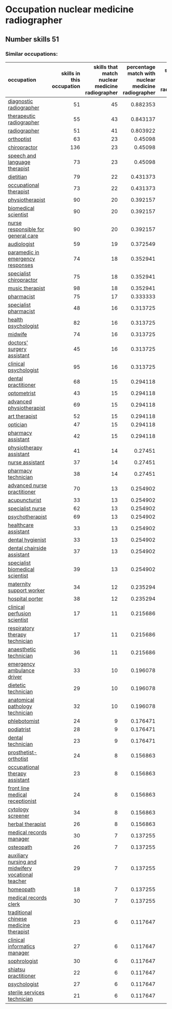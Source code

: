# Occupation nuclear medicine radiographer
## Number skills 51
### Similar occupations:
| occupation                                                                                                  |   skills in this occupation |   skills that match nuclear medicine radiographer |   percentage match with nuclear medicine radiographer |   skills not in nuclear medicine radiographer |
|:------------------------------------------------------------------------------------------------------------|----------------------------:|--------------------------------------------------:|------------------------------------------------------:|----------------------------------------------:|
| [diagnostic radiographer](diagnostic_radiographer.md)                                                       |                          51 |                                                45 |                                              0.882353 |                                             6 |
| [therapeutic radiographer](therapeutic_radiographer.md)                                                     |                          55 |                                                43 |                                              0.843137 |                                            12 |
| [radiographer](radiographer.md)                                                                             |                          51 |                                                41 |                                              0.803922 |                                            10 |
| [orthoptist](orthoptist.md)                                                                                 |                          63 |                                                23 |                                              0.45098  |                                            40 |
| [chiropractor](chiropractor.md)                                                                             |                         136 |                                                23 |                                              0.45098  |                                           113 |
| [speech and language therapist](speech_and_language_therapist.md)                                           |                          73 |                                                23 |                                              0.45098  |                                            50 |
| [dietitian](dietitian.md)                                                                                   |                          79 |                                                22 |                                              0.431373 |                                            57 |
| [occupational therapist](occupational_therapist.md)                                                         |                          73 |                                                22 |                                              0.431373 |                                            51 |
| [physiotherapist](physiotherapist.md)                                                                       |                          90 |                                                20 |                                              0.392157 |                                            70 |
| [biomedical scientist](biomedical_scientist.md)                                                             |                          90 |                                                20 |                                              0.392157 |                                            70 |
| [nurse responsible for general care](nurse_responsible_for_general_care.md)                                 |                          90 |                                                20 |                                              0.392157 |                                            70 |
| [audiologist](audiologist.md)                                                                               |                          59 |                                                19 |                                              0.372549 |                                            40 |
| [paramedic in emergency responses](paramedic_in_emergency_responses.md)                                     |                          74 |                                                18 |                                              0.352941 |                                            56 |
| [specialist chiropractor](specialist_chiropractor.md)                                                       |                          75 |                                                18 |                                              0.352941 |                                            57 |
| [music therapist](music_therapist.md)                                                                       |                          98 |                                                18 |                                              0.352941 |                                            80 |
| [pharmacist](pharmacist.md)                                                                                 |                          75 |                                                17 |                                              0.333333 |                                            58 |
| [specialist pharmacist](specialist_pharmacist.md)                                                           |                          48 |                                                16 |                                              0.313725 |                                            32 |
| [health psychologist](health_psychologist.md)                                                               |                          82 |                                                16 |                                              0.313725 |                                            66 |
| [midwife](midwife.md)                                                                                       |                          74 |                                                16 |                                              0.313725 |                                            58 |
| [doctors' surgery assistant](doctors'_surgery_assistant.md)                                                 |                          45 |                                                16 |                                              0.313725 |                                            29 |
| [clinical psychologist](clinical_psychologist.md)                                                           |                          95 |                                                16 |                                              0.313725 |                                            79 |
| [dental practitioner](dental_practitioner.md)                                                               |                          68 |                                                15 |                                              0.294118 |                                            53 |
| [optometrist](optometrist.md)                                                                               |                          43 |                                                15 |                                              0.294118 |                                            28 |
| [advanced physiotherapist](advanced_physiotherapist.md)                                                     |                          69 |                                                15 |                                              0.294118 |                                            54 |
| [art therapist](art_therapist.md)                                                                           |                          52 |                                                15 |                                              0.294118 |                                            37 |
| [optician](optician.md)                                                                                     |                          47 |                                                15 |                                              0.294118 |                                            32 |
| [pharmacy assistant](pharmacy_assistant.md)                                                                 |                          42 |                                                15 |                                              0.294118 |                                            27 |
| [physiotherapy assistant](physiotherapy_assistant.md)                                                       |                          41 |                                                14 |                                              0.27451  |                                            27 |
| [nurse assistant](nurse_assistant.md)                                                                       |                          37 |                                                14 |                                              0.27451  |                                            23 |
| [pharmacy technician](pharmacy_technician.md)                                                               |                          38 |                                                14 |                                              0.27451  |                                            24 |
| [advanced nurse practitioner](advanced_nurse_practitioner.md)                                               |                          70 |                                                13 |                                              0.254902 |                                            57 |
| [acupuncturist](acupuncturist.md)                                                                           |                          33 |                                                13 |                                              0.254902 |                                            20 |
| [specialist nurse](specialist_nurse.md)                                                                     |                          62 |                                                13 |                                              0.254902 |                                            49 |
| [psychotherapist](psychotherapist.md)                                                                       |                          69 |                                                13 |                                              0.254902 |                                            56 |
| [healthcare assistant](healthcare_assistant.md)                                                             |                          33 |                                                13 |                                              0.254902 |                                            20 |
| [dental hygienist](dental_hygienist.md)                                                                     |                          33 |                                                13 |                                              0.254902 |                                            20 |
| [dental chairside assistant](dental_chairside_assistant.md)                                                 |                          37 |                                                13 |                                              0.254902 |                                            24 |
| [specialist biomedical scientist](specialist_biomedical_scientist.md)                                       |                          39 |                                                13 |                                              0.254902 |                                            26 |
| [maternity support worker](maternity_support_worker.md)                                                     |                          34 |                                                12 |                                              0.235294 |                                            22 |
| [hospital porter](hospital_porter.md)                                                                       |                          38 |                                                12 |                                              0.235294 |                                            26 |
| [clinical perfusion scientist](clinical_perfusion_scientist.md)                                             |                          17 |                                                11 |                                              0.215686 |                                             6 |
| [respiratory therapy technician](respiratory_therapy_technician.md)                                         |                          17 |                                                11 |                                              0.215686 |                                             6 |
| [anaesthetic technician](anaesthetic_technician.md)                                                         |                          36 |                                                11 |                                              0.215686 |                                            25 |
| [emergency ambulance driver](emergency_ambulance_driver.md)                                                 |                          33 |                                                10 |                                              0.196078 |                                            23 |
| [dietetic technician](dietetic_technician.md)                                                               |                          29 |                                                10 |                                              0.196078 |                                            19 |
| [anatomical pathology technician](anatomical_pathology_technician.md)                                       |                          32 |                                                10 |                                              0.196078 |                                            22 |
| [phlebotomist](phlebotomist.md)                                                                             |                          24 |                                                 9 |                                              0.176471 |                                            15 |
| [podiatrist](podiatrist.md)                                                                                 |                          28 |                                                 9 |                                              0.176471 |                                            19 |
| [dental technician](dental_technician.md)                                                                   |                          23 |                                                 9 |                                              0.176471 |                                            14 |
| [prosthetist-orthotist](prosthetist-orthotist.md)                                                           |                          24 |                                                 8 |                                              0.156863 |                                            16 |
| [occupational therapy assistant](occupational_therapy_assistant.md)                                         |                          23 |                                                 8 |                                              0.156863 |                                            15 |
| [front line medical receptionist](front_line_medical_receptionist.md)                                       |                          24 |                                                 8 |                                              0.156863 |                                            16 |
| [cytology screener](cytology_screener.md)                                                                   |                          34 |                                                 8 |                                              0.156863 |                                            26 |
| [herbal therapist](herbal_therapist.md)                                                                     |                          26 |                                                 8 |                                              0.156863 |                                            18 |
| [medical records manager](medical_records_manager.md)                                                       |                          30 |                                                 7 |                                              0.137255 |                                            23 |
| [osteopath](osteopath.md)                                                                                   |                          26 |                                                 7 |                                              0.137255 |                                            19 |
| [auxiliary nursing and midwifery vocational teacher](auxiliary_nursing_and_midwifery_vocational_teacher.md) |                          29 |                                                 7 |                                              0.137255 |                                            22 |
| [homeopath](homeopath.md)                                                                                   |                          18 |                                                 7 |                                              0.137255 |                                            11 |
| [medical records clerk](medical_records_clerk.md)                                                           |                          30 |                                                 7 |                                              0.137255 |                                            23 |
| [traditional chinese medicine therapist](traditional_chinese_medicine_therapist.md)                         |                          23 |                                                 6 |                                              0.117647 |                                            17 |
| [clinical informatics manager](clinical_informatics_manager.md)                                             |                          27 |                                                 6 |                                              0.117647 |                                            21 |
| [sophrologist](sophrologist.md)                                                                             |                          30 |                                                 6 |                                              0.117647 |                                            24 |
| [shiatsu practitioner](shiatsu_practitioner.md)                                                             |                          22 |                                                 6 |                                              0.117647 |                                            16 |
| [psychologist](psychologist.md)                                                                             |                          27 |                                                 6 |                                              0.117647 |                                            21 |
| [sterile services technician](sterile_services_technician.md)                                               |                          21 |                                                 6 |                                              0.117647 |                                            15 |

